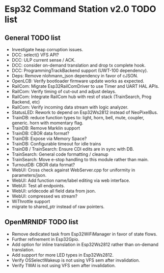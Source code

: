 # Esp32 Command Station v2.0 TODO list

## General TODO list

* Investigate heap corruption issues.
* DCC: select() VFS API?
* DCC: ULP current sense / ACK.
* DCC: consider on-demand translation and drop tx complete hook.
* DCC: ProgrammingTrackBackend support (UWT-100 dependency).
* Deps: Remove nlohmann_json dependency in favor of cJSON.
* OpenLCB: Verify bootloader firmware update works as expected.
* RailCom: Migrate Esp32RailComDriver to use Timer and UART HAL APIs.
* RailCom: Verify timing of cut-out and adjust delays.
* RailCom: Integrate RailCom hub with rest of stack (TrainSearch, Prog Backend, etc)
* RailCom: Verify incoming data stream with logic analyzer.
* StatusLED: Rework to depend on Esp32Ws2812 instead of NeoPixelBus.
* TrainDB: reduce function types to: light, horn, bell, mute, coupler, generic. horn with momentary flag.
* TrainDB: Remove Marklin support
* TrainDB: CBOR data format?
* TrainDB: Expose via Memory Space?
* TrainDB: Configurable timeout for idle trains
* TrainDB / TrainSearch: Ensure CDI edits are in sync with DB.
* TrainSearch: General code formatting / cleanup
* TrainSearch: Move e-stop handling to this module rather than main.
* TurnoutDB: CBOR data format?
* WebUI: Cross check against WebServer.cpp for uniformity in parameters/json.
* WebUI: Add function name/label editing via web interface.
* WebUI: Test all endpoints.
* WebUI: urldecode all field data from json.
* WebUI: compressed ws stream?
* WiThrottle support
* migrate to shared_ptr instead of raw pointers.

## OpenMRNIDF TODO list

* Remove dedicated task from Esp32WiFiManager in favor of state flows.
* Further refinement in Esp32Gpio.
* Add option for inline translation in Esp32Ws2812 rather than on-demand translation.
* Add support for more LED types in Esp32Ws2812.
* Verify OSSelectWakeup is not using VFS sem after invalidation.
* Verify TWAI is not using VFS sem after invalidation.
